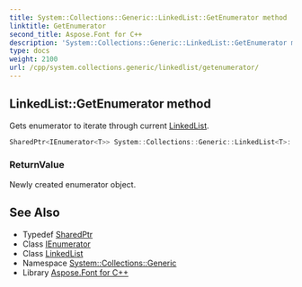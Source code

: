 ```yaml
---
title: System::Collections::Generic::LinkedList::GetEnumerator method
linktitle: GetEnumerator
second_title: Aspose.Font for C++
description: 'System::Collections::Generic::LinkedList::GetEnumerator method. Gets enumerator to iterate through current LinkedList in C++.'
type: docs
weight: 2100
url: /cpp/system.collections.generic/linkedlist/getenumerator/
---
```

## LinkedList::GetEnumerator method


Gets enumerator to iterate through current [LinkedList](../).

```cpp
SharedPtr<IEnumerator<T>> System::Collections::Generic::LinkedList<T>::GetEnumerator() override
```


### ReturnValue

Newly created enumerator object.

## See Also

* Typedef [SharedPtr](../../../system/sharedptr/)
* Class [IEnumerator](../../ienumerator/)
* Class [LinkedList](../)
* Namespace [System::Collections::Generic](../../)
* Library [Aspose.Font for C++](../../../)
